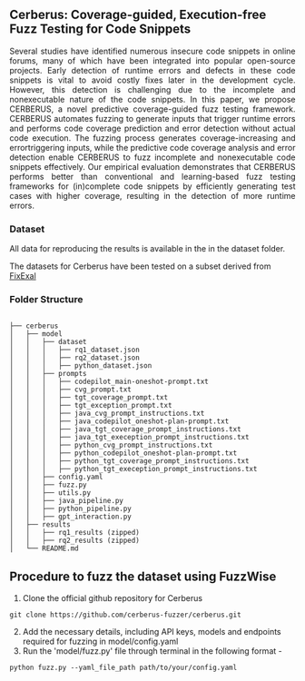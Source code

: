 ## Cerberus: Coverage-guided, Execution-free Fuzz Testing for Code Snippets

<p align="justify">Several studies have identified numerous insecure code snippets in online forums, many of which have been integrated into popular open-source projects. Early detection of runtime errors and defects in these code snippets is vital to avoid costly fixes later in the development cycle. However, this detection is challenging due to the incomplete and nonexecutable nature of the code snippets. In this paper, we propose CERBERUS, a novel predictive coverage-guided fuzz testing framework. CERBERUS automates fuzzing to generate inputs that trigger runtime errors and performs code coverage prediction and error detection without actual code execution. The fuzzing process generates coverage-increasing and errortriggering inputs, while the predictive code coverage analysis and error detection enable CERBERUS to fuzz incomplete and nonexecutable code snippets effectively. Our empirical evaluation demonstrates that CERBERUS performs better than conventional and learning-based fuzz testing frameworks for (in)complete code snippets by efficiently generating test cases with higher coverage, resulting in the detection of more runtime errors.</p>

### Dataset
All data for reproducing the results is available in the in the dataset folder.

The datasets for Cerberus have been tested on a subset derived from [FixExal](https://arxiv.org/abs/2206.07796)

### Folder Structure 
```

├── cerberus
│   ├── model
│   │   ├── dataset
│   │   │   ├── rq1_dataset.json
│   │   │   ├── rq2_dataset.json
│   │   │   ├── python_dataset.json
│   │   ├── prompts
│   │   │   ├── codepilot_main-oneshot-prompt.txt
│   │   │   ├── cvg_prompt.txt
│   │   │   ├── tgt_coverage_prompt.txt
│   │   │   ├── tgt_exception_prompt.txt
│   │   │   ├── java_cvg_prompt_instructions.txt
│   │   │   ├── java_codepilot_oneshot-plan-prompt.txt
│   │   │   ├── java_tgt_coverage_prompt_instructions.txt
│   │   │   ├── java_tgt_exeception_prompt_instructions.txt
│   │   │   ├── python_cvg_prompt_instructions.txt
│   │   │   ├── python_codepilot_oneshot-plan-prompt.txt
│   │   │   ├── python_tgt_coverage_prompt_instructions.txt
│   │   │   ├── python_tgt_exeception_prompt_instructions.txt
│   │   ├── config.yaml
│   │   ├── fuzz.py
│   │   ├── utils.py
│   │   ├── java_pipeline.py
│   │   ├── python_pipeline.py
│   │   ├── gpt_interaction.py
│   ├── results
│   │   ├── rq1_results (zipped)
│   │   ├── rq2_results (zipped)
│   └── README.md
```

## Procedure to fuzz the dataset using FuzzWise

1. Clone the official github repository for Cerberus
```
git clone https://github.com/cerberus-fuzzer/cerberus.git
```
2. Add the necessary details, including API keys, models and endpoints required for fuzzing in model/config.yaml
3. Run the 'model/fuzz.py' file through terminal in the following format - 
```
python fuzz.py --yaml_file_path path/to/your/config.yaml
```
